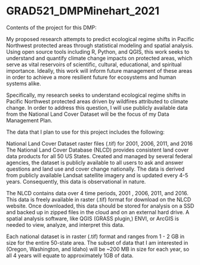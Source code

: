 # GRAD521_DMPMinehart_2021


Contents of the project for this DMP:

My proposed research attempts to predict ecological regime shifts in Pacific Northwest protected areas through statistical modeling and spatial analysis. Using open source tools including R, Python, and QGIS, this work seeks to understand and quantify climate change impacts on protected areas, which serve as vital reservoirs of scientific, cultural, educational, and spiritual importance. Ideally, this work will inform future management of these areas in order to achieve a more resilient future for ecosystems and human systems alike.

Specifically, my research seeks to understand ecological regime shifts in Pacific Northwest protected areas driven by wildfires attributed to climate change. In order to address this question, I will use publicly available data from the National Land Cover Dataset will be the focus of my Data Management Plan.

The data that I plan to use for this project includes the following:

National Land Cover Dataset raster files (.tif) for 2001, 2006, 2011, and 2016
The National Land Cover Database (NLCD) provides consistent land cover data products for all 50 US States. Created and managed by several federal agencies, the dataset is publicly available to all users to ask and answer questions and land use and cover change nationally. The data is derived from publicly available Landsat satellite imagery and is updated every 4-5 years. Consequently, this data is observational in nature. 

The NLCD contains data over 4 time periods, 2001 , 2006, 2011, and 2016. This data is freely available in raster (.tif)  format for download on the NLCD website. Once downloaded, this data should be stored for analysis on a SSD and backed up in zipped files in the cloud and on an external hard drive. A spatial analysis software, like QGIS (GRASS plugin,) ENVI, or ArcGIS is needed to view, analyze, and  interpret this data.

Each national dataset is in raster (.tif) format and ranges from 1 - 2 GB in size for the entire 50-state area. The subset of data that I am interested in (Oregon, Washington, and Idaho) will be ~200 MB in size for each year, so all 4 years will equate to approximately 1GB of data. 

